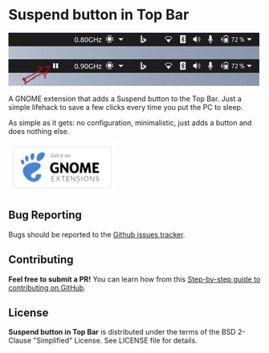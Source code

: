 # Suspend button in Top Bar

![screenshot](https://raw.githubusercontent.com/trofosila/suspend-to-topbar/master/images/screenshot.png)

A GNOME extension that adds a Suspend button to the Top Bar. Just a simple lifehack to save a few clicks every time you put the PC to sleep.  

As simple as it gets: no configuration, minimalistic, just adds a button and does nothing else.

[<img src="https://raw.githubusercontent.com/andyholmes/gnome-shell-extensions-badge/master/get-it-on-ego.svg" height="100">](https://extensions.gnome.org/extension/3784/suspend-button-in-top-bar/)

## Bug Reporting
Bugs should be reported to the [Github issues tracker](https://github.com/trofosila/suspend-to-topbar/issues).

## Contributing
**Feel free to submit a PR!** You can learn how from this [Step-by-step guide to contributing on GitHub](https://www.dataschool.io/how-to-contribute-on-github/).

## License
**Suspend button in Top Bar** is distributed under the terms of the BSD 2-Clause "Simplified" License. See LICENSE file for details.